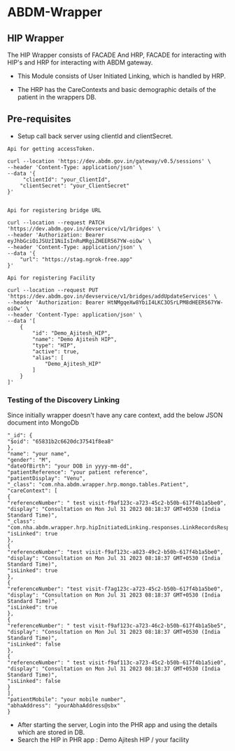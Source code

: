 # ABDM-Wrapper
## HIP Wrapper
The HIP Wrapper consists of FACADE And HRP, FACADE for interacting with HIP's and HRP for interacting with ABDM gateway.

- This Module consists of User Initiated Linking, which is handled by HRP.

- The HRP has the CareContexts and basic demographic details of the patient in the wrappers DB.
## Pre-requisites
- Setup call back server using clientId and clientSecret.
```
Api for getting accessToken.

curl --location 'https://dev.abdm.gov.in/gateway/v0.5/sessions' \
--header 'Content-Type: application/json' \
--data '{
     "clientId": "your_ClientId",
    "clientSecret": "your_ClientSecret"
}'


```
```
Api for registering bridge URL

curl --location --request PATCH 'https://dev.abdm.gov.in/devservice/v1/bridges' \
--header 'Authorization: Bearer eyJhbGciOiJSUzI1NiIsInRuMRgiZHEER567YW-oiOw' \
--header 'Content-Type: application/json' \
--data '{
    "url": "https://stag.ngrok-free.app"
}'
```
```
Api for registering Facility

curl --location --request PUT 'https://dev.abdm.gov.in/devservice/v1/bridges/addUpdateServices' \
--header 'Authorization: Bearer HtNMgqeXw8YbiI4LKC3OSrLPM8dHEER567YW-oiOw' \
--header 'Content-Type: application/json' \
--data '[
    {
        "id": "Demo_Ajitesh_HIP",
        "name": "Demo Ajitesh HIP",
        "type": "HIP",
        "active": true,
        "alias": [
            "Demo_Ajitesh_HIP"
        ]
    }
]'
```
### Testing of the Discovery Linking

Since initially wrapper doesn't have any care context, add the below JSON document into MongoDb

```{
"_id": {
"$oid": "65831b2c6620dc37541f8ea8"
},
"name": "your name",
"gender": "M",
"dateOfBirth": "your DOB in yyyy-mm-dd",
"patientReference": "your patient reference",
"patientDisplay": "Venu",
"_class": "com.nha.abdm.wrapper.hrp.mongo.tables.Patient",
"careContext": [
{
"referenceNumber": " test visit-f9af123c-a723-45c2-b50b-617f4b1a5be0",
"display": "Consultation on Mon Jul 31 2023 08:18:37 GMT+0530 (India Standard Time)",
"_class": "com.nha.abdm.wrapper.hrp.hipInitiatedLinking.responses.LinkRecordsResponse$CareContext",
"isLinked": true
},
{
"referenceNumber": "test visit-f9af123c-a823-49c2-b50b-617f4b1a5be0",
"display": "Consultation on Mon Jul 31 2023 08:18:37 GMT+0530 (India Standard Time)",
"isLinked": true
},
{
"referenceNumber": "test visit-f7ag123c-a723-45c2-b50b-617f4b1a5be0",
"display": "Consultation on Mon Jul 31 2023 08:18:37 GMT+0530 (India Standard Time)",
"isLinked": true
},
{
"referenceNumber": " test visit-f9af123c-a723-46c2-b50b-617f4b1a5be5",
"display": "Consultation on Mon Jul 31 2023 08:18:37 GMT+0530 (India Standard Time)",
"isLinked": false
},
{
"referenceNumber": " test visit-f9af113c-a723-45c2-b50b-617f4b1a5ie0",
"display": "Consultation on Mon Jul 31 2023 08:18:37 GMT+0530 (India Standard Time)",
"isLinked": false
}
],
"patientMobile": "your mobile number",
"abhaAddress": "yourAbhaAddress@sbx"
}
```
- After starting the server, Login into the PHR app and using the details which are stored in DB.
- Search the HIP in PHR app : Demo Ajitesh HIP / your facility